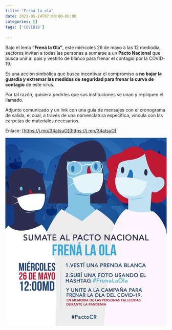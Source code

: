 ```yaml
---
title: "Frená la ola"
date: 2021-05-24T07:00:00-06:00
categories: []
tags: ['COVID19']

---
```

Bajo el lema **“Frená la Ola”**, este miércoles 26 de mayo a las 12 mediodía, sectores invitan a todas las personas a sumarse a un **Pacto Nacional** que busca unir al país y vestirlo de blanco para frenar el contagio por la COVID-19.

Es una acción simbólica que busca incentivar el compromiso a **no bajar la guardia y extremar las medidas de seguridad para frenar la curva de contagio** de este virus. 

Por tal razón, quisiera pedirles que sus instituciones se unan y repliquen el llamado.

Adjunto comunicado y un link con una guía de mensajes con el cronograma de salida, el cual, a través de una nomenclatura específica, vincula con las carpetas de materiales necesarios. 

Enlace: [https://j.mp/34atsuO](https://j.mp/34atsuO)

![Image](featuredImage.jpg)